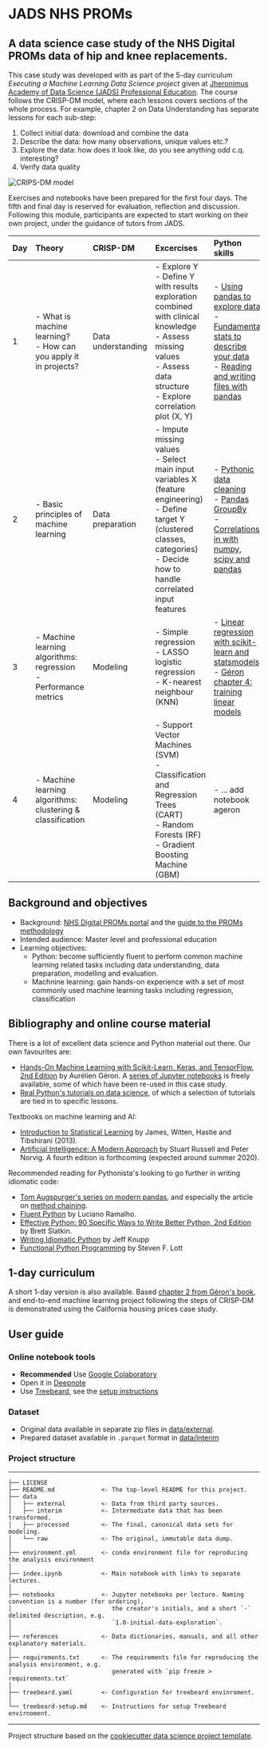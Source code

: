 # JADS NHS PROMs

## A data science case study of the NHS Digital PROMs data of hip and knee replacements.

This case study was developed with as part of the 5-day curriculum _Executing a Machine Learning Data Science project_ given at [Jheronimus Academy of Data Science (JADS) Professional Education](https://jads.nl/business.html). The course follows the CRISP-DM model, where each lessons covers sections of the whole process. For example, chapter 2 on Data Understanding has separate lessons for each sub-step:

  1. Collect initial data: download and combine the data
  2. Describe the data: how many observations, unique values etc.?
  3. Explore the data: how does it look like, do you see anything odd c.q. interesting?
  4. Verify data quality

![CRIPS-DM model](https://github.com/dkapitan/jads-nhs-proms-hko/blob/master/references/crisp_visualguide.png?raw=true)

Exercises and notebooks have been prepared for the first four days. The fifth and final day is reserved for evaluation, reflection and discussion. Following this module, participants are expected to start working on their own project, under the guidance of tutors from JADS.

|Day |Theory |CRISP-DM |Excercises |Python skills|
|:---|:------|:--------|:----------|:------------|
|1 | - What is machine learning?<br>- How can you apply it in projects? | Data understanding | - Explore Y<br> - Define Y with results exploration combined with clinical knowledge<br> - Assess missing values<br> - Assess data structure<br> - Explore correlation plot (X, Y) | - [Using pandas to explore data](https://realpython.com/pandas-python-explore-dataset/)<br>- [Fundamental stats to describe your data](https://realpython.com/python-statistics/)<br>- [Reading and writing files with pandas](https://realpython.com/pandas-read-write-files/) |
|2 | - Basic principles of machine learning | Data preparation | - Impute missing values<br> - Select main input variables X (feature engineering)<br> - Define target Y (clustered classes, categories)<br> - Decide how to handle correlated input features | - [Pythonic data cleaning](https://realpython.com/python-data-cleaning-numpy-pandas/)<br>- [Pandas GroupBy](https://realpython.com/pandas-groupby/)<br> - [Correlations in with numpy, scipy and pandas](https://realpython.com/numpy-scipy-pandas-correlation-python/)|
|3 | - Machine learning algorithms: regression<br> - Performance metrics | Modeling | - Simple regression<br> - LASSO logistic regression<br> - K-nearest neighbour (KNN)<br>  | - [Linear regression with scikit-learn and statsmodels](https://realpython.com/linear-regression-in-python/)<br> - [Géron chapter 4: training linear models](https://github.com/ageron/handson-ml2/blob/master/04_training_linear_models.ipynb) |
|4 | - Machine learning algorithms: clustering & classification | Modeling | - Support Vector Machines (SVM)<br> - Classification and Regression Trees (CART)<br> - Random Forests (RF)<br> - Gradient Boosting Machine (GBM) | - ... add notebook ageron |

## Background and objectives

* Background: [NHS Digital PROMs portal](https://digital.nhs.uk/data-and-information/data-tools-and-services/data-services/patient-reported-outcome-measures-proms#case-studies) and the [guide to the PROMs methodology](https://digital.nhs.uk/binaries/content/assets/legacy/pdf/g/t/proms_guide_v12.pdf)
* Intended audience: Master level and professional education
* Learning objectives:
  * Python: become sufficiently fluent to perform common machine learning related tasks including data understanding, data preparation, modelling and evaluation.
  * Machnine learning: gain hands-on experience with a set of most commonly used machine learning tasks including regression, classification

## Bibliography and online course material

There is a lot of excellent data science and Python material out there. Our own favourites are:

* [Hands-On Machine Learning with Scikit-Learn, Keras, and TensorFlow, 2nd Edition](https://www.oreilly.com/library/view/hands-on-machine-learning/9781492032632/) by Aurélien Géron. A [series of Jupyter notebooks](https://github.com/ageron/handson-ml2) is freely available, some of which have been re-used in this case study.
* [Real Python's tutorials on data science](https://realpython.com/tutorials/data-science/), of which a selection of tutorials are tied in to specific lessons.

Textbooks on machine learning and AI:

* [Introduction to Statistical Learning](http://faculty.marshall.usc.edu/gareth-james/ISL/) by James, Witten, Hastie and Tibshirani (2013).
* [Artificial Intelligence: A Modern Approach](http://aima.cs.berkeley.edu/) by Stuart Russell and Peter Norvig. A fourth edition is forthcoming (expected around summer 2020).

Recommended reading for Pythonista's looking to go further in writing idiomatic code:

* [Tom Augspurger's series on modern pandas](https://tomaugspurger.github.io/modern-1-intro), and especially the article on [method chaining](https://tomaugspurger.github.io/method-chaining).
* [Fluent Python](https://www.oreilly.com/library/view/fluent-python/9781491946237/) by Luciano Ramalho.
* [Effective Python: 90 Specific Ways to Write Better Python, 2nd Edition](https://www.oreilly.com/library/view/effective-python-90/9780134854717/) by Brett Slatkin.
* [Writing Idiomatic Python](https://www.jeffknupp.com/writing-idiomatic-python-ebook/) by Jeff Knupp
* [Functional Python Programming](https://www.packtpub.com/eu/application-development/functional-python-programming-second-edition) by Steven F. Lott

## 1-day curriculum

A short 1-day version is also available. Based [chapter 2 from Géron's book](https://github.com/ageron/handson-ml2/blob/master/02_end_to_end_machine_learning_project.ipynb), and end-to-end machine learning project following the steps of CRISP-DM is demonstrated using the California housing prices case study.

## User guide

### Online notebook tools

* **Recommended** Use [Google Colaboratory](https://colab.research.google.com/github/dkapitan/jads-nhs-proms/blob/master/index.ipynb)
* Open it in [Deepnote](https://beta.deepnote.com/launch?template=data-science&url=https%3A//github.com/dkapitan/jads-nhs-proms/blob/master/index.ipynb)
* Use [Treebeard](https://treebeard.io/), see the [setup instructions](https://colab.research.google.com/github/dkapitan/jads-nhs-proms/blob/master/treebeard-setup.md)

### Dataset

* Original data available in separate zip files in [data/external](https://github.com/dkapitan/jads-nhs-proms/tree/master/data/interim).
* Prepared dataset available in `.parquet` format in [data/interim](https://github.com/dkapitan/jads-nhs-proms/tree/master/data/interim)

### Project structure

---

    ├── LICENSE
    ├── README.md             <- The top-level README for this project.
    ├── data
    │   ├── external          <- Data from third party sources.
    │   ├── interim           <- Intermediate data that has been transformed.
    │   ├── processed         <- The final, canonical data sets for modeling.
    │   └── raw               <- The original, immutable data dump.
    │
    ├── environment.yml       <- conda environment file for reproducing the analysis environment
    │
    ├── index.ipynb           <- Main notebook with links to separate lectures.
    │
    ├── notebooks             <- Jupyter notebooks per lecture. Naming convention is a number (for ordering),
    │                            the creator's initials, and a short `-` delimited description, e.g.
    │                            `1.0-initial-data-exploration`.
    │
    ├── references            <- Data dictionaries, manuals, and all other explanatory materials.
    │
    ├── requirements.txt      <- The requirements file for reproducing the analysis environment, e.g.
    │                            generated with `pip freeze > requirements.txt`
    │
    ├── treebeard.yaml        <- Configuration for treebeard envinroment.
    │
    └── treebeard-setup.md    <- Instructions for setup Treebeard envirnoment.

---
Project structure based on the [cookiecutter data science project template](https://drivendata.github.io/cookiecutter-data-science/).
